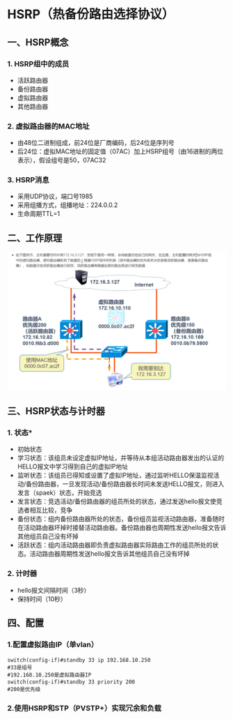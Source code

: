 # HSRP（热备份路由选择协议）

## 一、HSRP概念

### 1. HSRP组中的成员

- 活跃路由器
- 备份路由器
- 虚拟路由器
- 其他路由器

### 2. 虚拟路由器的MAC地址

- 由48位二进制组成，前24位是厂商编码，后24位是序列号
- 后24位：虚拟MAC地址的固定值（07AC）加上HSRP组号（由16进制的两位表示），假设组号是50，07AC32

### 3. HSRP消息

- 采用UDP协议，端口号1985
- 采用组播方式，组播地址：224.0.0.2
- 生命周期TTL=1

## 二、工作原理

![image-20220620143836977](../../picture/82a359788ffe4c019338d5aaa771594f.png)

## 三、HSRP状态与计时器

### 1. 状态*

- 初始状态
- 学习状态：该组员未设定虚拟IP地址，并等待从本组活动路由器发出的认证的HELLO报文中学习得到自己的虚拟IP地址
- 监听状态：该组员已得知或设置了虚拟IP地址，通过监听HELLO保温监视活动/备份路由器，一旦发现活动/备份路由器长时间未发送HELLO报文，则进入发言（spaek）状态，开始竞选
- 发言状态：竞选活动/备份路由器的组员所处的状态，通过发送hello报文使竞选者相互比较，竞争
- 备份状态：组内备份路由器所处的状态，备份组员监视活动路由器，准备随时在活动路由器坏掉时接替活动路由器。备份路由器也周期性发送hello报文告诉其他组员自己没有坏掉
- 活跃状态：组内活动路由器即负责虚拟路由器实际路由工作的组员所处的状态。活动路由器周期性发送hello报文告诉其他组员自己没有坏掉

### 2. 计时器

- hello报文间隔时间（3秒）
- 保持时间（10秒）

## 四、配置

### 1.配置虚拟路由IP（单vlan）

```shell
switch(config-if)#standby 33 ip 192.168.10.250
#33是组号
#192.168.10.250是虚拟路由器IP
switch(config-if)#standby 33 priority 200
#200是优先级
```

### 2.使用HSRP和STP（PVSTP+）实现冗余和负载

